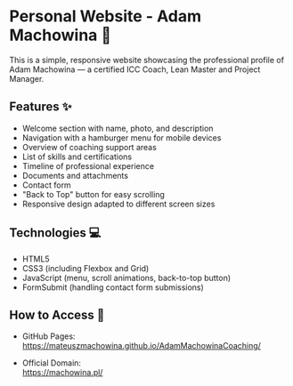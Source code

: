 # Personal Website - Adam Machowina 👤

This is a simple, responsive website showcasing the professional profile of Adam Machowina — a certified ICC Coach, Lean Master and Project Manager.

## Features ✨

- Welcome section with name, photo, and description
- Navigation with a hamburger menu for mobile devices
- Overview of coaching support areas
- List of skills and certifications
- Timeline of professional experience
- Documents and attachments
- Contact form
- "Back to Top" button for easy scrolling
- Responsive design adapted to different screen sizes

## Technologies 💻

- HTML5
- CSS3 (including Flexbox and Grid)
- JavaScript (menu, scroll animations, back-to-top button)
- FormSubmit (handling contact form submissions)

## How to Access 🔗

- GitHub Pages:  
  https://mateuszmachowina.github.io/AdamMachowinaCoaching/

- Official Domain:  
  https://machowina.pl/
